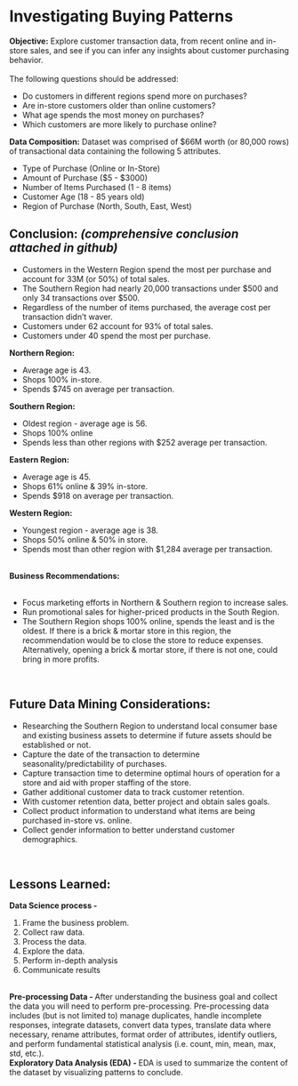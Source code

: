 # Investigating Buying Patterns
 
<b>Objective:</b> Explore customer transaction data, from recent online and in-store sales, and see if you can infer any insights about customer purchasing behavior.<br><br>
The following questions should be addressed: <br>
<ul>
	<li>Do customers in different regions spend more on purchases?</li>
 	<li>Are in-store customers older than online customers?</li>
	<li>What age spends the most money on purchases?</li>
  <li>Which customers are more likely to purchase online?</li>
</ul>

<b>Data Composition:</b> Dataset was comprised of $66M worth (or 80,000 rows) of transactional data containing the following 5 attributes. 
<ul>
	<li>Type of Purchase (Online or In-Store)</li>
 	<li>Amount of Purchase ($5 - $3000)</li>
	<li>Number of Items Purchased (1 - 8 items)</li>
  <li>Customer Age (18 - 85 years old)</li>
 	<li>Region of Purchase (North, South, East, West)</li>
</ul>

## <b>Conclusion:</b> <em><b> (comprehensive conclusion attached in github)</em></b>
<ul>
	<li>Customers in the Western Region spend the most per purchase and account for 33M (or 50%) of total sales.</li>
	<li>The Southern Region had nearly 20,000 transactions under $500 and only 34 transactions over $500.</li>
	<li>Regardless of the number of items purchased, the average cost per transaction didn’t waver.</li>
  <li>Customers under 62 account for 93% of total sales.</li>
  <li>Customers under 40 spend the most per purchase.</li>
</ul>
<b>Northern Region:</b><ul>
	<li>Average age is 43.</li>
	<li>Shops 100% in-store.</li>
	<li>Spends $745 on average per transaction.</li>
</ul>
<b>Southern Region:</b>
<ul>
	<li>Oldest region - average age is 56.</li>
	<li>Shops 100% online</li>
	<li>Spends less than other regions with $252 average per transaction. </li>
</ul>
<b>Eastern Region:</b>
<ul>
	<li>Average age is 45.</li>
	<li>Shops 61% online & 39% in-store.</li>
	<li>Spends $918 on average per transaction.</li>
</ul>
<b>Western Region:</b>
<ul>
	<li>Youngest region - average age is 38.</li>
	<li>Shops 50% online & 50% in store.</li>
	<li>Spends most than other region with $1,284 average per transaction.</li>
</ul>
<br>
<b>Business Recommendations:</b><br> <br>
<ul>
  <li>Focus marketing efforts in Northern & Southern region to increase sales. </li>
  <li>Run promotional sales for higher-priced products in the South Region.</li>
  <li>The Southern Region shops 100% online, spends the least and is the oldest. If there is a brick & mortar store in this region, the recommendation would be to close the store to reduce expenses. Alternatively, opening a brick & mortar store, if there is not one, could bring in more profits.</li>
</ul>
<br>

## Future Data Mining Considerations:

<ul>
  <li>Researching the Southern Region to understand local consumer base and existing business assets to determine if future assets should be established or not.</li>
  <li>Capture the date of the transaction to determine seasonality/predictability of purchases.</li>
  <li>Capture transaction time to determine optimal hours of operation for a store and aid with proper staffing of the store.</li>
  <li>Gather additional customer data to track customer retention.</li>
  <li>With customer retention data, better project and obtain sales goals.</li> 
  <li>Collect product information to understand what items are being purchased in-store vs. online.</li>
  <li>Collect gender information to better understand customer demographics.</li>
 </ul>
<br>

## Lessons Learned:

<b>Data Science process -</b>
<ol>
  <li>Frame the business problem.</li> 
  <li>Collect raw data.</li>
  <li>Process the data.</li>
  <li>Explore the data.</li>
  <li>Perform in-depth analysis</li>
  <li>Communicate results</li>
 </ol> 
<br> 
<b>Pre-processing Data - </b> After understanding the business goal and collect the data you will need to perform pre-processing. Pre-processing data includes (but is not limited to) manage duplicates, handle incomplete responses, integrate datasets, convert data types, translate data where necessary, rename attributes, format order of attributes, identify outliers, and perform fundamental statistical analysis (i.e. count, min, mean, max, std, etc.).
<br>
<b>Exploratory Data Analysis (EDA) - </b> EDA is used to summarize the content of the dataset by visualizing patterns to conclude.  

